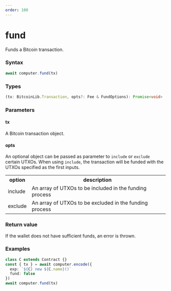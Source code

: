 ```yaml
---
order: 100
---
```


# fund

Funds a Bitcoin transaction.

### Syntax
```js
await computer.fund(tx)
```

### Types
```ts
(tx: BitcoinLib.Transaction, opts?: Fee & FundOptions): Promise<void>
```

### Parameters

#### tx
A Bitcoin transaction object.

#### opts

An optional object can be passed as parameter to ```include``` or ```exclude``` certain UTXOs. When using ``include``, the transaction will be funded with the UTXOs specified as the first inputs. 

<div align="center" style="font-size: 14px;">
  <table>
    <tr>
      <th>option</th>
      <th>description</th>
    </tr>
    <tr>
      <td>include</td>
      <td>An array of UTXOs to be included in the funding process</td>
    </tr>
    <tr>
      <td>exclude</td>
      <td>An array of UTXOs to be excluded in the funding process</td>
    </tr>
  </table>
</div>


### Return value

If the wallet does not have sufficient funds, an error is thrown. 

### Examples
```ts
class C extends Contract {}
const { tx } = await computer.encode({
  exp: `${C} new ${C.name}()`
  fund: false
})
await computer.fund(tx)
```